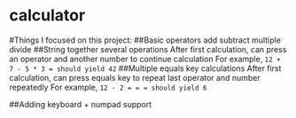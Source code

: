 # calculator

#Things I focused on this project:
##Basic operators 
  add
  subtract
  multiple
  divide
##String together several operations
  After first calculation, can press an operator and another number to continue calculation
  For example, `12 + 7 - 5 * 3 = should yield 42`
##Multiple equals key calculations
  After first calculation, can press equals key to repeat last operator and number repeatedly
  For example, `12 - 2 = = = should yield 6`

##Adding keyboard + numpad support